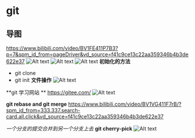 # git
## 导图

https://www.bilibili.com/video/BV1FE411P7B3?p=7&spm_id_from=pageDriver&vd_source=f41c9ce13c22aa359346b4b3de622e37
![Alt text](image.png)
![Alt text](image-1.png)
![Alt text](image-2.png)
**初始化的方法**
* git clone
* git init
**文件操作**
![Alt text](image-3.png)

**git 学习网站 **
https://gitee.com/
![Alt text](image-5.png)

**git rebase and git merge**
https://www.bilibili.com/video/BV1VG411F7rB/?spm_id_from=333.337.search-card.all.click&vd_source=f41c9ce13c22aa359346b4b3de622e37

*一个分支的提交合并到另一个分支上去*
**git cherry-pick**
![Alt text](image-6.png)


